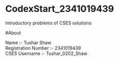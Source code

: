 # CodexStart_2341019439

Introductory problems of CSES solutions

#About

Name :- Tushar Shaw
<br>
Registration Number :- 2341019439
<br>
CSES Username :- Tushar_0202_Shaw
